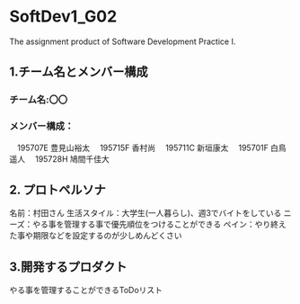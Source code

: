 # SoftDev1_G02
The assignment product of Software Development Practice Ⅰ.

## 1.チーム名とメンバー構成
### チーム名:〇〇
### メンバー構成：
　195707E 豊見山裕太
　195715F 香村尚
　195711C 新垣康太
　195701F 白鳥 遥人
　195728H 鳩間千佳大

## 2. プロトペルソナ
名前：村田さん
生活スタイル：大学生(一人暮らし)、週3でバイトをしている
ニーズ：やる事を管理する事で優先順位をつけることができる
ペイン：やり終えた事や期限などを設定するのが少しめんどくさい

## 3.開発するプロダクト
やる事を管理することができるToDoリスト
